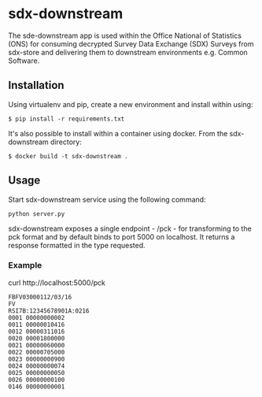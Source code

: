 # sdx-downstream

The sde-downstream app is used within the Office National of Statistics (ONS) for consuming decrypted Survey Data Exchange (SDX) Surveys from sdx-store and delivering them to downstream environments e.g. Common Software.

## Installation

Using virtualenv and pip, create a new environment and install within using:

    $ pip install -r requirements.txt

It's also possible to install within a container using docker. From the sdx-downstream directory:

    $ docker build -t sdx-downstream .

## Usage

Start sdx-downstream service using the following command:

    python server.py

sdx-downstream exposes a single endpoint - /pck - for transforming to the pck format and by default binds to port 5000 on localhost. It returns a response formatted in the type requested.

### Example

curl http://localhost:5000/pck
```
FBFV03000112/03/16
FV
RSI7B:12345678901A:0216
0001 00000000002
0011 00000010416
0012 00000311016
0020 00001800000
0021 00000060000
0022 00000705000
0023 00000000900
0024 00000000074
0025 00000000050
0026 00000000100
0146 00000000001
```
